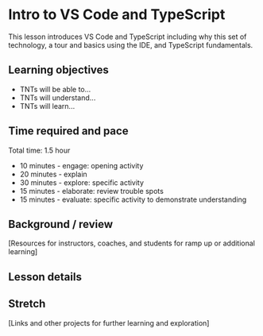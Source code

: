 # Intro to VS Code and TypeScript
This lesson introduces VS Code and TypeScript including why this set of technology, a tour and basics using the IDE, and TypeScript fundamentals. 

## Learning objectives
* TNTs will be able to...
* TNTs will understand...
* TNTs will learn...

## Time required and pace
Total time: 1.5 hour
* 10 minutes - engage: opening activity
* 20 minutes - explain
* 30 minutes - explore: specific activity
* 15 minutes - elaborate: review trouble spots
* 15 minutes - evaluate: specific activity to demonstrate understanding

## Background / review
[Resources for instructors, coaches, and students for ramp up or additional learning]

## Lesson details


## Stretch
[Links and other projects for further learning and exploration]